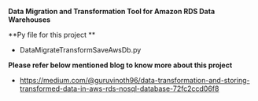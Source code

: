 **Data Migration and Transformation Tool for Amazon RDS Data Warehouses**

**Py file for this project **
  - DataMigrateTransformSaveAwsDb.py

**Please refer below mentioned blog to know more about this project**
  - https://medium.com/@guruvinoth96/data-transformation-and-storing-transformed-data-in-aws-rds-nosql-database-72fc2ccd06f8
